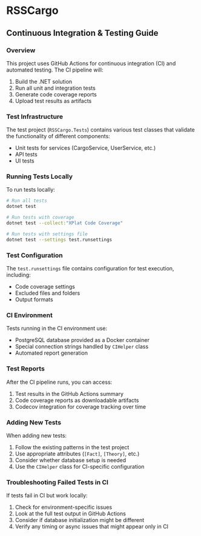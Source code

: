 # RSSCargo

## Continuous Integration & Testing Guide

### Overview

This project uses GitHub Actions for continuous integration (CI) and automated testing. The CI pipeline will:

1. Build the .NET solution
2. Run all unit and integration tests
3. Generate code coverage reports
4. Upload test results as artifacts

### Test Infrastructure

The test project (`RSSCargo.Tests`) contains various test classes that validate the functionality of different components:

- Unit tests for services (CargoService, UserService, etc.)
- API tests
- UI tests

### Running Tests Locally

To run tests locally:

```bash
# Run all tests
dotnet test

# Run tests with coverage
dotnet test --collect:"XPlat Code Coverage"

# Run tests with settings file
dotnet test --settings test.runsettings
```

### Test Configuration

The `test.runsettings` file contains configuration for test execution, including:

- Code coverage settings
- Excluded files and folders
- Output formats

### CI Environment

Tests running in the CI environment use:

- PostgreSQL database provided as a Docker container
- Special connection strings handled by `CIHelper` class
- Automated report generation

### Test Reports

After the CI pipeline runs, you can access:

1. Test results in the GitHub Actions summary
2. Code coverage reports as downloadable artifacts
3. Codecov integration for coverage tracking over time

### Adding New Tests

When adding new tests:

1. Follow the existing patterns in the test project
2. Use appropriate attributes (`[Fact]`, `[Theory]`, etc.)
3. Consider whether database setup is needed
4. Use the `CIHelper` class for CI-specific configuration

### Troubleshooting Failed Tests in CI

If tests fail in CI but work locally:

1. Check for environment-specific issues
2. Look at the full test output in GitHub Actions
3. Consider if database initialization might be different
4. Verify any timing or async issues that might appear only in CI